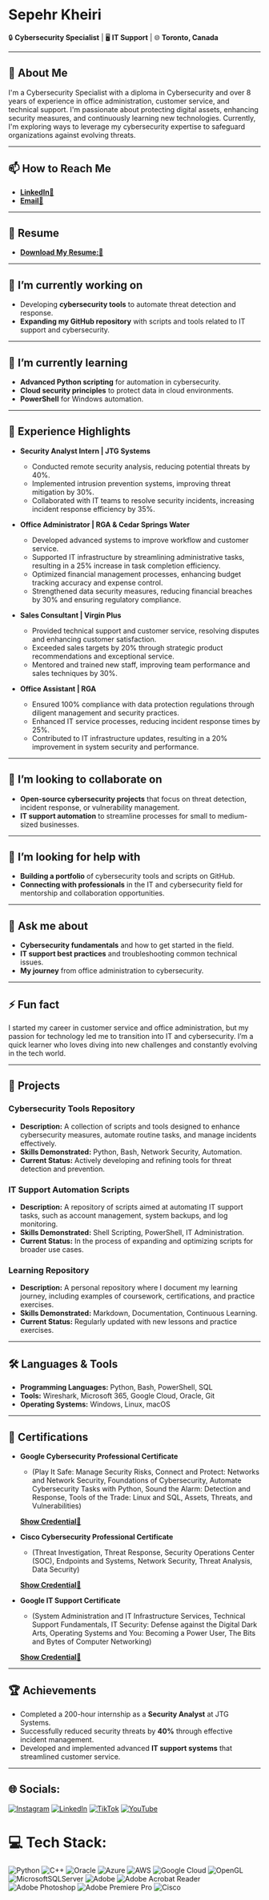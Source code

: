 # Sepehr Kheiri

🔒 **Cybersecurity Specialist** | 🖥️ **IT Support** | 🌐 **Toronto, Canada**

---

## 👋 About Me
I'm a Cybersecurity Specialist with a diploma in Cybersecurity and over 8 years of experience in office administration, customer service, and technical support. I'm passionate about protecting digital assets, enhancing security measures, and continuously learning new technologies. Currently, I'm exploring ways to leverage my cybersecurity expertise to safeguard organizations against evolving threats.

---

## 📫 How to Reach Me
- [**LinkedIn🔗**](www.linkedin.com/in/sepehrkheiri)
- [**Email🔗**](Sepehr_kheiri@yahoo.com)

---

## 📂 Resume

- [**Download My Resume:🔗**](https://drive.google.com/file/d/1pUQ2n5nFsCRYEEAb8qBJkmz68cyqnoMJ/view?usp=sharing)


---

## 🔭 I’m currently working on
- Developing **cybersecurity tools** to automate threat detection and response.
- **Expanding my GitHub repository** with scripts and tools related to IT support and cybersecurity.

---

## 🌱 I’m currently learning
- **Advanced Python scripting** for automation in cybersecurity.
- **Cloud security principles** to protect data in cloud environments.
- **PowerShell** for Windows automation.

---

## 💼 Experience Highlights
- **Security Analyst Intern | JTG Systems**
  - Conducted remote security analysis, reducing potential threats by 40%.
  - Implemented intrusion prevention systems, improving threat mitigation by 30%.
  - Collaborated with IT teams to resolve security incidents, increasing incident response efficiency by 35%.

  
- **Office Administrator | RGA & Cedar Springs Water**
  - Developed advanced systems to improve workflow and customer service.
  - Supported IT infrastructure by streamlining administrative tasks, resulting in a 25% increase in task completion efficiency.
  - Optimized financial management processes, enhancing budget tracking accuracy and expense control.
  - Strengthened data security measures, reducing financial breaches by 30% and ensuring regulatory compliance.


- **Sales Consultant | Virgin Plus**
  - Provided technical support and customer service, resolving disputes and enhancing customer satisfaction.
  - Exceeded sales targets by 20% through strategic product recommendations and exceptional service.
  - Mentored and trained new staff, improving team performance and sales techniques by 30%.

- **Office Assistant | RGA**
  - Ensured 100% compliance with data protection regulations through diligent management and security practices.
  - Enhanced IT service processes, reducing incident response times by 25%.
  - Contributed to IT infrastructure updates, resulting in a 20% improvement in system security and performance.
  
  

---

## 👯 I’m looking to collaborate on
- **Open-source cybersecurity projects** that focus on threat detection, incident response, or vulnerability management.
- **IT support automation** to streamline processes for small to medium-sized businesses.

---

## 🤝 I’m looking for help with
- **Building a portfolio** of cybersecurity tools and scripts on GitHub.
- **Connecting with professionals** in the IT and cybersecurity field for mentorship and collaboration opportunities.

---

## 💬 Ask me about
- **Cybersecurity fundamentals** and how to get started in the field.
- **IT support best practices** and troubleshooting common technical issues.
- **My journey** from office administration to cybersecurity.

---

## ⚡ Fun fact
I started my career in customer service and office administration, but my passion for technology led me to transition into IT and cybersecurity. I’m a quick learner who loves diving into new challenges and constantly evolving in the tech world.

---

## 📂 Projects

### **Cybersecurity Tools Repository**
- **Description:** A collection of scripts and tools designed to enhance cybersecurity measures, automate routine tasks, and manage incidents effectively.
- **Skills Demonstrated:** Python, Bash, Network Security, Automation.
- **Current Status:** Actively developing and refining tools for threat detection and prevention.


### **IT Support Automation Scripts**
- **Description:** A repository of scripts aimed at automating IT support tasks, such as account management, system backups, and log monitoring.
- **Skills Demonstrated:** Shell Scripting, PowerShell, IT Administration.
- **Current Status:** In the process of expanding and optimizing scripts for broader use cases.


### **Learning Repository**
- **Description:** A personal repository where I document my learning journey, including examples of coursework, certifications, and practice exercises.
- **Skills Demonstrated:** Markdown, Documentation, Continuous Learning.
- **Current Status:** Regularly updated with new lessons and practice exercises.

---

## 🛠️ Languages & Tools
- **Programming Languages:** Python, Bash, PowerShell, SQL
- **Tools:** Wireshark, Microsoft 365, Google Cloud, Oracle, Git
- **Operating Systems:** Windows, Linux, macOS

---

## 📜 Certifications

- **Google Cybersecurity Professional Certificate**
  - (Play It Safe: Manage Security Risks, Connect and Protect: Networks and Network Security, Foundations of Cybersecurity, Automate Cybersecurity Tasks with Python, Sound the Alarm: Detection and Response, Tools of the Trade: Linux and SQL, Assets, 
     Threats, and Vulnerabilities)
    
  [**Show Credential🔗**](https://coursera.org/share/a23eb0f8681bafb195a907d6782744b4)
  
- **Cisco Cybersecurity Professional Certificate**
  - (Threat Investigation, Threat Response, Security Operations Center (SOC), Endpoints and Systems, Network Security, Threat Analysis, Data Security)
    
  [**Show Credential🔗**](https://www.coursera.org/account/accomplishments/specialization/S5UFLC4TQ9XT?utm_source=link&utm_medium=certificate&utm_content=cert_image&utm_campaign=pdf_header_button&utm_product=s12n)

    
- **Google IT Support Certificate**
  - (System Administration and IT Infrastructure Services, Technical Support Fundamentals, IT Security: Defense against the Digital Dark Arts, Operating Systems and You: Becoming a Power User, The Bits and Bytes of Computer Networking)
    
  [**Show Credential🔗**](https://coursera.org/share/7cf634d5f83ce6450a72b679a7db1a23)

---

## 🏆 Achievements
- Completed a 200-hour internship as a **Security Analyst** at JTG Systems.
- Successfully reduced security threats by **40%** through effective incident management.
- Developed and implemented advanced **IT support systems** that streamlined customer service.

---



## 🌐 Socials:
[![Instagram](https://img.shields.io/badge/Instagram-%23E4405F.svg?logo=Instagram&logoColor=white)](https://instagram.com/Compquests) [![LinkedIn](https://img.shields.io/badge/LinkedIn-%230077B5.svg?logo=linkedin&logoColor=white)](https://linkedin.com/in/SepehrKheiri) [![TikTok](https://img.shields.io/badge/TikTok-%23000000.svg?logo=TikTok&logoColor=white)](https://tiktok.com/@Compquests) [![YouTube](https://img.shields.io/badge/YouTube-%23FF0000.svg?logo=YouTube&logoColor=white)](https://youtube.com/@compquests) 

# 💻 Tech Stack:
![Python](https://img.shields.io/badge/python-3670A0?style=for-the-badge&logo=python&logoColor=ffdd54) ![C++](https://img.shields.io/badge/c++-%2300599C.svg?style=for-the-badge&logo=c%2B%2B&logoColor=white) ![Oracle](https://img.shields.io/badge/Oracle-F80000?style=for-the-badge&logo=oracle&logoColor=white) ![Azure](https://img.shields.io/badge/azure-%230072C6.svg?style=for-the-badge&logo=microsoftazure&logoColor=white) ![AWS](https://img.shields.io/badge/AWS-%23FF9900.svg?style=for-the-badge&logo=amazon-aws&logoColor=white) ![Google Cloud](https://img.shields.io/badge/GoogleCloud-%234285F4.svg?style=for-the-badge&logo=google-cloud&logoColor=white) ![OpenGL](https://img.shields.io/badge/OpenGL-%23FFFFFF.svg?style=for-the-badge&logo=opengl) ![MicrosoftSQLServer](https://img.shields.io/badge/Microsoft%20SQL%20Server-CC2927?style=for-the-badge&logo=microsoft%20sql%20server&logoColor=white) ![Adobe](https://img.shields.io/badge/adobe-%23FF0000.svg?style=for-the-badge&logo=adobe&logoColor=white) ![Adobe Acrobat Reader](https://img.shields.io/badge/Adobe%20Acrobat%20Reader-EC1C24.svg?style=for-the-badge&logo=Adobe%20Acrobat%20Reader&logoColor=white) ![Adobe Photoshop](https://img.shields.io/badge/adobe%20photoshop-%2331A8FF.svg?style=for-the-badge&logo=adobe%20photoshop&logoColor=white) ![Adobe Premiere Pro](https://img.shields.io/badge/Adobe%20Premiere%20Pro-9999FF.svg?style=for-the-badge&logo=Adobe%20Premiere%20Pro&logoColor=white) ![Cisco](https://img.shields.io/badge/cisco-%23049fd9.svg?style=for-the-badge&logo=cisco&logoColor=black)

